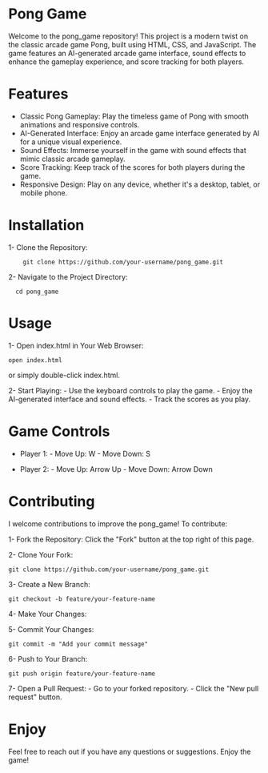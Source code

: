 # Pong Game

Welcome to the pong_game repository! This project is a modern twist on the classic arcade game Pong, built using HTML, CSS, and JavaScript. The game features an AI-generated arcade game interface, sound effects to enhance the gameplay experience, and score tracking for both players.

# Features

- Classic Pong Gameplay: Play the timeless game of Pong with smooth animations and responsive controls.
- AI-Generated Interface: Enjoy an arcade game interface generated by AI for a unique visual experience.
- Sound Effects: Immerse yourself in the game with sound effects that mimic classic arcade gameplay.
- Score Tracking: Keep track of the scores for both players during the game.
- Responsive Design: Play on any device, whether it's a desktop, tablet, or mobile phone.

# Installation

1- Clone the Repository:

        git clone https://github.com/your-username/pong_game.git

2- Navigate to the Project Directory:

      cd pong_game

# Usage

1- Open index.html in Your Web Browser:

    open index.html

or simply double-click index.html.

2- Start Playing:
        - Use the keyboard controls to play the game.
        - Enjoy the AI-generated interface and sound effects.
        - Track the scores as you play.

# Game Controls

- Player 1:
          - Move Up: W
          - Move Down: S
  
- Player 2:
          - Move Up: Arrow Up
          - Move Down: Arrow Down

# Contributing

I welcome contributions to improve the pong_game! To contribute:

1- Fork the Repository:
    Click the "Fork" button at the top right of this page.

2- Clone Your Fork:

    git clone https://github.com/your-username/pong_game.git

3- Create a New Branch:

    git checkout -b feature/your-feature-name

4- Make Your Changes:

5- Commit Your Changes:

    git commit -m "Add your commit message"

6- Push to Your Branch:

    git push origin feature/your-feature-name

7- Open a Pull Request:
        - Go to your forked repository.
        - Click the "New pull request" button.
    
# Enjoy

Feel free to reach out if you have any questions or suggestions. Enjoy the game!
